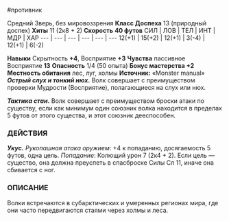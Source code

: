 #противник 

Средний Зверь, без мировоззрения
**Класс Доспеха** 13 (природный доспех)
**Хиты** 11 (2к8 + 2)
**Скорость** **40 футов**
СИЛ | ЛОВ | ТЕЛ | ИНТ | МДР | ХАР
--- | --- | --- | --- | --- | ---
12(+1) | 15(+2) | 12(+1) | 3(-4) | 12(+1) | 6(-2)

**Навыки** Скрытность **+4**, Восприятие **+3**
**Чувства** пассивное Восприятие **13**
**Опасность** 1/4 (50 опыта)
**Бонус мастерства +2**
**Местность обитания** лес, луг, холмы
**Источник:** «Monster manual»
**_Острый слух и тонкий нюх_.** Волк совершает с преимуществом проверки Мудрости (Восприятие), полагающиеся на слух или нюх.

**_Тактика стаи_.** Волк совершает с преимуществом броски атаки по существу, если как минимум один союзник волка находится в пределах 5 футов от этого существа, и этот союзник дееспособен.

### ДЕЙСТВИЯ

_**Укус.** Рукопашная атака оружием_: +4 к попаданию, досягаемость 5 футов, одна цель. _Попадание_: Колющий урон 7 (2к4 + 2). Если цель — существо, она должна преуспеть в спасброске Силы Сл 11, иначе она сбивается с ног.

### ОПИСАНИЕ

Волки встречаются в субарктических и умеренных регионах мира, где они часто передвигаются стаями через холмы и леса.